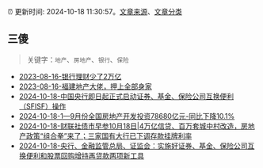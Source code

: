 :alarm_clock: 更新时间: 2024-10-18 11:30:57。[文章来源](/README.md)、[文章分类](/TAGS.md)

## 三傻


> 关键字：`地产`、`房地产`、`银行`、`保险`



- [2023-08-16-银行理财少了2万亿](https://www.aicaijing.com.cn/article/18565) 
- [2023-08-16-福建地产大佬，押上全部身家](https://www.aicaijing.com.cn/article/18567) 
- [2024-10-18-中国央行即日起正式启动证券、基金、保险公司互换便利（SFISF）操作](https://www.cls.cn/detail/1829584) 
- [2024-10-18-1—9月份全国房地产开发投资78680亿元-同比下降10.1%](https://www.cls.cn/detail/1829522) 
- [2024-10-18-财联社债市早参10月18日|4万亿信贷、百万套城中村改造，房地产政策“组合拳”来了；三家国有大行已下调存款挂牌利率](https://www.cls.cn/detail/1829372) 
- [2024-10-18-央行、金融监管总局、证监会：实施好证券、基金、保险公司互换便利和股票回购增持再贷款两项新工具](https://www.cls.cn/detail/1829388) 
